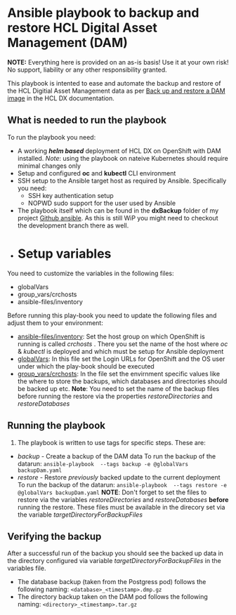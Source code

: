 # Ansible playbook to backup and restore HCL Digital Asset Management (DAM)

**NOTE:** Everything here is provided on an as-is basis! Use it at your own risk! No support, liability  or any other responsibility granted.

This playbook is intented to ease and automate the backup and restore of the HCL Digitial Asset Management data as per [Back up and restore a DAM image](https://help.hcltechsw.com/digital-experience/9.5/digital_asset_mgmt/helm_dam_backup_restore_image.html#helm_dam_backup_restore_image__helm_database_dam_backup_procedure) in the HCL DX documentation.

## What is needed to run the playbook

To run the playbook you need:

- A working ***helm based***  deployment of HCL DX on OpenShift with DAM installed.
  _Note_: using the playbook on nateive Kubernetes should require minimal changes only
- Setup and configured **oc** and **kubectl** CLI environment
- SSH setup to the Ansible target host as required by Ansible. Specifically you need:
  - SSH key authentication setup
  - NOPWD sudo support for the user used by Ansible
- The playbook itself which can be found in the **dxBackup** folder of my project [Github ansible](https://github.com/hhue13/ansible). As this is still WiP you might need to checkout the development branch there as well.
- # Setup variables

You need to customize the variables in the following files:

- globalVars
- group_vars/crchosts
- ansible-files/inventory

Before running this play-book you need to update the following files and adjust them to your environment:

* [ansible-files/inventory](ansible-files/inventory): Set the host group on which OpenShift is running is called _crchosts_ . There you set the name of the host where _oc_ & _kubectl_ is deployed and which must be setup for Ansible deployment
* [globalVars](globalVars): In this file set the Login URLs for OpenShift and the OS user under which the play-book should be executed
* [group_vars/crchosts](group_vars/crchosts): In the file set the envirnment specific values like the where to store the backups, which databases and directories should be backed up etc.
  **Note**: You need to set the name of the backup files before running the restore via the properties *restoreDirectories* and *restoreDatabases*

## Running the playbook

1. The playbook is written to use tags for specific steps. These are:

* *backup* - Create a backup of the DAM data
  To run the backup of the datarun: `ansible-playbook  --tags backup -e @globalVars backupDam.yaml`
* *restore* - Restore _previously_ backed update to the current deployment
  To run the backup of the datarun: `ansible-playbook  --tags restore -e @globalVars backupDam.yaml`
  **NOTE**: Don't forget to set the files to restore via the variables *restoreDirectories* and *restoreDatabases* **before** running the restore. These files must be available in the direcory set via the variable _targetDirectoryForBackupFiles_

## Verifying the backup

After a successful run of the backup you should see the backed up data in the directory configured via variable _targetDirectoryForBackupFiles_ in the variables file.

- The database backup (taken from the Postgress pod) follows the following naming: `<database>_<timestamp>.dmp.gz`
- The directory backup taken on the DAM pod follows the following naming: `<directory>_<timestamp>.tar.gz`
